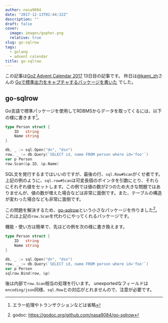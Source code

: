```yaml
---
author: nasa9084
date: "2017-12-13T02:44:32Z"
description: ""
draft: false
cover:
  image: images/gopher.png
  relative: true
slug: go-sqlrow
tags:
  - golang
  - advent calendar
title: go-sqlrow
---
```



この記事は[Go2 Advent Calendar 2017](https://qiita.com/advent-calendar/2017/go2) 13日目の記事です。
昨日は[@kami_zh](https://qiita.com/kami_zh)さんの [Goで標準出力をキャプチャするパッケージを書いた](https://qiita.com/kami_zh/items/e6bea56db36bac8ca108) でした。

## go-sqlrow
Go言語で標準パッケージを使用してRDBMSからデータを取ってくるには、以下の様に書きます[^omit]。

``` go
type Person struct {
    ID   string
    Name string
}

db, _ := sql.Open("dn", "dsn")
row, _ := db.Query(`SELECT id, name FROM person where id='foo'`)
var p Person
row.Scan(&p.ID, &p.Name)
```

SQL文を発行するまではいいのですが、最後の行、`sql.Row#Scan`がくせ者です。
上記の例のように、`sql.row#Scan`は可変長個のポインタを引数にとり、それらにそれぞれ値をセットします。この例では値の数が2つのため大きな問題ではありませんが、値の数が増えた場合などは非常に面倒です。また、テーブルの構造が変わった場合なども非常に面倒です。

この問題を解決するため、[go-sqlrow](https://github.com/nasa9084/go-sqlrow)という小さなパッケージを作りました[^go-sqlrow.godoc]。
これは上記の`row.Scan`を代わりにやってくれるパッケージです。

機能・使い方は簡単で、先ほどの例を次の様に書き換えます。

``` go
type Person struct {
    ID   string
    Name string
}

db, _ := sql.Open("dn", "dsn")
row, _ := db.Query(`SELECT id, name FROM person where id='foo'`)
var p Person
sqlrow.Bind(row, &p)
```

後は内部で`row.Scan`相当の処理を行います。
unexportedなフィールドは`encoding/json`同様、`sql.Row`との対応がとれませんので、注意が必要です。

[^omit]: エラー処理やトランザクションなどは省略
[^go-sqlrow.godoc]: godoc: https://godoc.org/github.com/nasa9084/go-sqlrow

